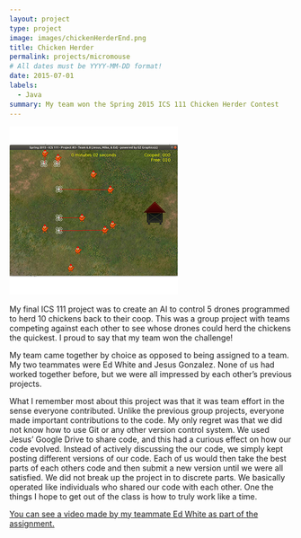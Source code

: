```yaml
---
layout: project
type: project
image: images/chickenHerderEnd.png
title: Chicken Herder
permalink: projects/micromouse
# All dates must be YYYY-MM-DD format!
date: 2015-07-01
labels:
  - Java
summary: My team won the Spring 2015 ICS 111 Chicken Herder Contest
---
```


<img class="ui medium right floated rounded image" src="../images/chickenHerderBegin.png">

My final ICS 111 project was to create an AI to control 5 drones programmed to herd 10 chickens back to
their coop.  This was a group project with teams competing against each other to see whose drones could herd the chickens the quickest.  I proud to say that my team won the challenge!

My team came together by choice as opposed to being assigned to a team.  My two teammates were Ed White and Jesus Gonzalez.  None of us had worked together before, but we were all impressed by each other’s previous projects. 

What I remember most about this project was that it was team effort in the sense everyone contributed.  Unlike the previous group projects, everyone made important contributions to the code.  My only regret was that we did not know how to use Git or any other version control system.  We used Jesus’ Google Drive to share code, and this had a curious effect on how our code evolved.  Instead of actively discussing the our code, we simply kept posting different versions of our code.  Each of us would then take the best parts of each others code and then submit a new version until we were all satisfied.  We did not break up the project in to discrete parts.  We basically operated like individuals who shared our code with each other.  One the things I hope to get out of the class is how to truly work like a time.

[You can see a video made by my teammate Ed White as part of the assignment.](https://youtu.be/bpXoYn5SS7I)
